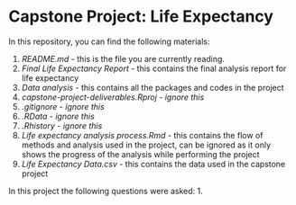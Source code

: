# Capstone Project: Life Expectancy

In this repository, you can find the following materials: 

1. *README.md* - this is the file you are currently reading. 
2. *Final Life Expectancy Report* - this contains the final analysis report for life expectancy
3. *Data analysis* - this contains all the packages and codes in the project
4. *capstone-project-deliverables.Rproj* - *ignore this*
5. *.gitignore* - *ignore this*
6. *.RData* - *ignore this*
7. *.Rhistory* - *ignore this*
8. *Life expectancy analysis process.Rmd* - this contains the flow of methods and analysis used in the project, can be ignored as it only shows the progress of the analysis while performing the project
9. *Life Expectancy Data.csv* - this contains the data used in the capstone project

In this project the following questions were asked: 
1. 